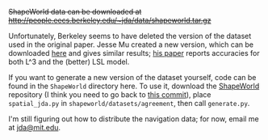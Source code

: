 <s>ShapeWorld data can be downloaded at http://people.eecs.berkeley.edu/~jda/data/shapeworld.tar.gz</s>

Unfortunately, Berkeley seems to have deleted the version of the dataset used in
the original paper. Jesse Mu created a new version, which can be downloaded
[here](https://github.com/jayelm/lsl/tree/master/shapeworld) and gives similar
results; [his paper](https://arxiv.org/abs/1911.02683) reports accuracies for
both L^3 and the (better) LSL model.

If you want to generate a new version of the dataset yourself, code can be found
in the `ShapeWorld` directory here. To use it, download the
[ShapeWorld](https://github.com/AlexKuhnle/ShapeWorld) repository (I think you
need to go back to [this
commit](https://github.com/AlexKuhnle/ShapeWorld/tree/da452fc49f0a0dd18517153bf0f47ce7588065d7)),
place `spatial_jda.py` in `shapeworld/datasets/agreement`, then call
`generate.py`.

I'm still figuring out how to distribute the navigation data; for now, email me
at jda@mit.edu.
